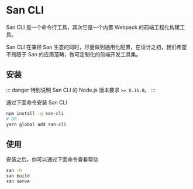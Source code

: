 # San CLI
San CLI 是一个命令行工具，其次它是一个内置 Webpack 的前端工程化构建工具。

San CLI 在兼顾 San 生态的同时，尽量做到通用化配置，在设计之初，我们希望不局限于 San 的应用范畴，做可定制化的前端开发工具集。
## 安装

::: danger 特别说明
San CLI 的 Node.js 版本要求 `>= 8.16.0`。
:::

通过下面命令安装 San CLI

```bash
npm install -g san-cli
# OR
yarn global add san-cli
```

## 使用

安装之后，你可以通过下面命令查看帮助

```bash
san -h
san build
san serve
```
